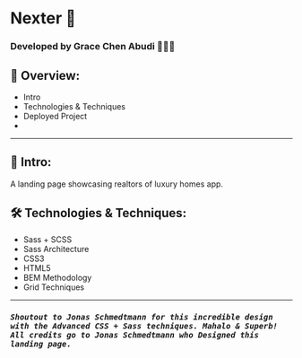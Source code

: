 # Nexter 🏡

### Developed by Grace Chen Abudi 👩🏽‍💻

## 📢 Overview:

- Intro
- Technologies & Techniques
- Deployed Project
- <!-- - Possible Improvements -->

---

## 🔎 Intro:

A landing page showcasing realtors of luxury homes app.

## 🛠️ Technologies & Techniques:

- Sass + SCSS
- Sass Architecture
- CSS3
- HTML5
- BEM Methodology
- Grid Techniques

<!-- ## 🔧 Possible Improvements:

- [ ] Add functionality to the page and make it more dynamic -->

---

<!-- ## ✨ Deployed Project:

--- -->

### **_`Shoutout to Jonas Schmedtmann for this incredible design with the Advanced CSS + Sass techniques. Mahalo & Superb! All credits go to Jonas Schmedtmann who Designed this landing page.`_**
